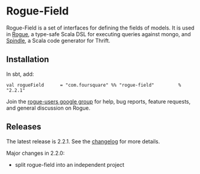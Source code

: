 # Rogue-Field

Rogue-Field is a set of interfaces for defining the fields of models.
It is used in [Rogue](https://github.com/foursquare/rogue),
a type-safe Scala DSL for executing queries against mongo,
and [Spindle](https://github.com/foursquare/spindle),
a Scala code generator for Thrift.


## Installation

In sbt, add:

    val rogueField      = "com.foursquare" %% "rogue-field"         % "2.2.1"

Join the [rogue-users google group](http://groups.google.com/group/rogue-users) for help, bug reports,
feature requests, and general discussion on Rogue.


## Releases

The latest release is 2.2.1. See the [changelog](https://github.com/foursquare/rogue/blob/master/CHANGELOG.md) for more details.

Major changes in 2.2.0:

- split rogue-field into an independent project
